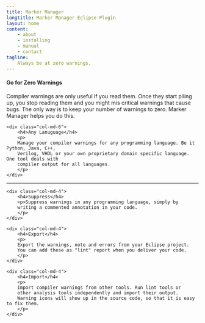 ```yaml
---
title: Marker Manager
longtitle: Marker Manager Eclipse Plugin
layout: home
content:
    - about 
    - installing
    - manual
    - contact
tagline:
    Always be at zero warnings.
---
```

<div class="row">
    <div class="col-md-6">
		<h4>Go for Zero Warnings</h4>
		<p>
		Compiler warnings are only useful if you read them. Once they start piling up, 
		you stop reading them and you might mis critical warnings that cause bugs. The 
		only way is to keep your number of warnings to zero. Marker Manager helps you do this.
		</p>
    </div>

    <div class="col-md-6">
		<h4>Any Lanuguage</h4>
		<p>
		Manage your compiler warnings for any programming language. Be it Python, Java, C++, 
		Verilog, VHDL or your own proprietary domain specific language. One tool deals with 
		compiler output for all languages.
		</p>
    </div> 
</div>

<hr >
<div class="clearfix visible-md visible-lg"></div>


<div class="row">

    <div class="col-md-4">
        <h4>Suppress</h4>
        <p>Suppress warnings in any programming language, simply by 
        writing a commented annotation in your code.
        </p>
    </div>

    <div class="col-md-4">
        <h4>Export</h4>
        <p>
        Export the warnings, note and errors from your Eclipse project. 
        You can add these as "lint" report when you deliver your code.
        </p>
    </div>

    <div class="col-md-4">
        <h4>Import</h4>
        <p>
        Import compiler warnings from other tools. Run lint tools or 
        other analysis tools independently and import their output. 
        Warning icons will show up in the source code, so that it is easy to fix them.
        </p>
    </div>
</div>

